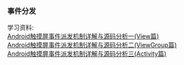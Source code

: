 ### 事件分发
学习资料:   
[Android触摸屏事件派发机制详解与源码分析一(View篇)](http://blog.csdn.net/yanbober/article/details/45887547)   
[ Android触摸屏事件派发机制详解与源码分析二(ViewGroup篇)](http://blog.csdn.net/yanbober/article/details/45912661)     
[Android触摸屏事件派发机制详解与源码分析三(Activity篇)](http://blog.csdn.net/yanbober/article/details/45932123)       
